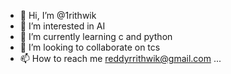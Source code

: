 - 👋 Hi, I’m @1rithwik
- 👀 I’m interested in AI
- 🌱 I’m currently learning c and python 
- 💞️ I’m looking to collaborate on tcs
- 📫 How to reach me reddyrrithwik@gmail.com
   ...

<!---
1rithwik/1rithwik is a ✨ special ✨ repository because its `README.md` (this file) appears on your GitHub profile.
You can click the Preview link to take a look at your changes.
--->
